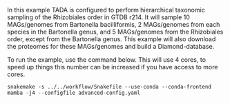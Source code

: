 In this example TADA is configured to perform hierarchical taxonomic sampling of the Rhizobiales order in GTDB r214. It will sample 10 MAGs/genomes from Bartonella bacilliformis, 2 MAGs/genomes from each species in the Bartonella genus, and 5 MAGs/genomes from the Rhizobiales order, except from the Bartonella genus. This example will also download the proteomes for these MAGs/genomes and build a Diamond-database.

To run the example, use the command below. This will use 4 cores, to speed up things this number can be increased if you have access to more cores.
```
snakemake -s ../../workflow/Snakefile --use-conda --conda-frontend mamba -j4 --configfile advanced-config.yaml
```
